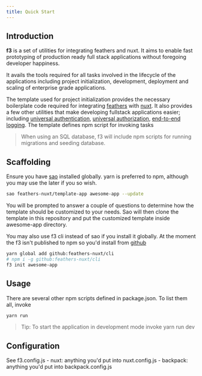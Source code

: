 ```yaml
---
title: Quick Start
---
```


## Introduction

**f3** is a set of utilities for integrating feathers and nuxt. It aims to enable fast prototyping of production ready full stack applications without foregoing developer happiness.

It avails the tools required for all tasks involved in the lifecycle of the applications including project initialization, development, deployment and scaling of enterprise grade applications. 

The template used for project initialization provides the necessary boilerplate code required for integrating [feathers](https://feathersjs.com/) with [nuxt](https://nuxtjs.org/). 
It also provides a few other utilities that make developing fullstack applications easier; including [universal authentication](https://github.com/feathersjs/authentication), [universal authorization](https://github.com/stalniy/casl), [end-to-end logging](https://github.com/guigrpa/storyboard). The template defines npm script for invoking tasks

> When using an SQL database, f3 will include npm scripts for running migrations and seeding database.

## Scaffolding

Ensure you have [sao](https://sao.js.org/) installed globally. yarn is preferred to npm, although you may use the later if you so wish.
```bash
sao feathers-nuxt/template-app awesome-app --update
```
You will be prompted to answer a couple of questions to determine how the template should be customized to your needs. Sao will then clone the template in this repository and put the customized template inside awesome-app directory.
 
You may also use f3 cli instead of sao if you install it globally. At the moment the f3 isn't published to npm so you'd install from [github](https://github.com/feathers-nuxt/cli)
```bash
yarn global add github:feathers-nuxt/cli
# npm i -g github:feathers-nuxt/cli
f3 init awesome-app
```

## Usage
There are several other npm scripts defined in package.json. To list them all, invoke
```bash
yarn run
```
> Tip: To start the application in development mode invoke yarn run dev

## Configuration
See f3.config.js
    - nuxt: anything you'd put into nuxt.config.js
    - backpack: anything you'd put into backpack.config.js

